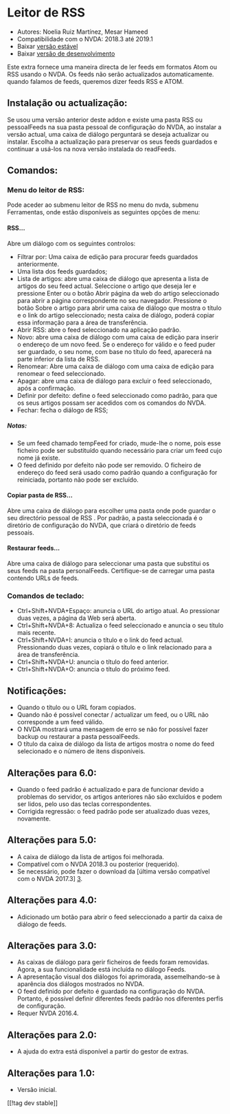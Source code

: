 # Leitor de RSS #

* Autores: Noelia Ruiz Martínez, Mesar Hameed
* Compatibilidade com o NVDA: 2018.3 até 2019.1
* Baixar [versão estável][1]
* Baixar [versão de desenvolvimento][2]

Este extra fornece uma maneira directa de ler feeds em formatos Atom ou RSS
usando o NVDA. Os feeds não serão actualizados automaticamente. quando
falamos de feeds, queremos dizer feeds RSS e ATOM.

## Instalação ou actualização: ##

Se usou uma versão anterior deste addon e existe uma pasta RSS ou
pessoalFeeds na sua pasta pessoal de configuração do NVDA, ao instalar a
versão actual, uma caixa de diálogo perguntará se deseja actualizar ou
instalar. Escolha a actualização para preservar os seus feeds guardados e
continuar a usá-los na nova versão instalada do readFeeds.

## Comandos: ##

### Menu do leitor de RSS: ###

Pode aceder ao submenu leitor de RSS no menu do nvda, submenu Ferramentas,
onde estão disponíveis as seguintes opções de menu:

#### RSS... ####

Abre um diálogo com os seguintes controlos:

* Filtrar por: Uma caixa de edição para procurar feeds guardados
  anteriormente.
* Uma lista dos feeds guardados;
* Lista de artigos: abre uma caixa de diálogo que apresenta a lista de
  artigos do seu feed actual. Seleccione o artigo que deseja ler e pressione
  Enter ou o botão Abrir página da web do artigo seleccionado para abrir a
  página correspondente no seu navegador. Pressione o botão Sobre o artigo
  para abrir uma caixa de diálogo que mostra o título e o link do artigo
  seleccionado; nesta caixa de diálogo, poderá copiar essa informação para a
  área de transferência.
* Abrir RSS: abre o feed seleccionado na aplicação padrão.
* Novo: abre uma caixa de diálogo com uma caixa de edição para inserir o
  endereço de um novo feed. Se o endereço for válido e o feed puder ser
  guardado, o seu nome, com base no título do feed, aparecerá na parte
  inferior da lista de RSS.
* Renomear: Abre uma caixa de diálogo com uma caixa de edição para renomear
  o feed seleccionado.
* Apagar: abre uma caixa de diálogo para excluir o feed seleccionado, após a
  confirmação.
* Definir por defeito: define o feed seleccionado como padrão, para que os
  seus artigos possam ser acedidos ​​com os comandos do NVDA.
* Fechar: fecha o diálogo de RSS;

##### Notas: #####

* Se um feed chamado tempFeed for criado, mude-lhe o nome, pois esse
  ficheiro pode ser substituído quando necessário para criar um feed cujo
  nome já existe.
* O feed definido por defeito não pode ser removido. O ficheiro de endereço
  do feed será usado como padrão quando a configuração for reiniciada,
  portanto não pode ser excluído.

#### Copiar pasta de RSS... ####

Abre uma caixa de diálogo para escolher uma pasta onde pode guardar o seu
directório pessoal de RSS . Por padrão, a pasta seleccionada é o diretório
de configuração do NVDA, que criará o diretório de feeds pessoais.

#### Restaurar feeds... ####

Abre uma caixa de diálogo para seleccionar uma pasta que substitui os seus
feeds na pasta personalFeeds. Certifique-se de carregar uma pasta contendo
URLs de feeds.

### Comandos de teclado: ###

* Ctrl+Shift+NVDA+Espaço: anuncia o URL do artigo atual. Ao pressionar duas
  vezes, a página da Web será aberta.
* Ctrl+Shift+NVDA+8: Actualiza o feed seleccionado e anuncia o seu título
  mais recente.
* Ctrl+Shift+NVDA+I: anuncia o título e o link do feed actual. Pressionando
  duas vezes, copiará o título e o link relacionado para a área de
  transferência.
* Ctrl+Shift+NVDA+U: anuncia o título do feed anterior.
* Ctrl+Shift+NVDA+O: anuncia o título do próximo feed.

## Notificações: ##

* Quando o título ou o URL foram copiados.
* Quando não é possível conectar / actualizar um feed, ou o URL não
  corresponde a um feed válido.
* O NVDA mostrará uma mensagem de erro se não for possível fazer backup ou
  restaurar a pasta pessoalFeeds.
* O título da caixa de diálogo da lista de artigos mostra o nome do feed
  selecionado e o número de itens disponíveis.

## Alterações para 6.0: ##

* Quando o feed padrão é actualizado e para de funcionar devido a problemas
  do servidor, os artigos anteriores não são excluídos e podem ser lidos,
  pelo uso das teclas correspondentes.
* Corrigida regressão: o feed padrão pode ser atualizado duas vezes,
  novamente.

## Alterações para 5.0: ##

* A caixa de diálogo da lista de artigos foi melhorada.
* Compatível com o NVDA 2018.3 ou posterior (requerido).
* Se necessário, pode fazer o download da [última versão compatível com o
  NVDA 2017.3] [3].

## Alterações para 4.0: ##

* Adicionado um botão para abrir o feed seleccionado a partir da  caixa de
  diálogo de feeds.

## Alterações para 3.0: ##

* As caixas de diálogo para gerir ficheiros de feeds foram removidas. Agora,
  a sua funcionalidade está incluída no diálogo Feeds.
* A apresentação visual dos diálogos foi aprimorada, assemelhando-se à
  aparência dos diálogos mostrados no NVDA.
* O feed definido por defeito é guardado na configuração do NVDA. Portanto,
  é possível definir diferentes feeds padrão nos diferentes perfis de
  configuração.
* Requer NVDA 2016.4.


## Alterações para 2.0: ##

* A ajuda do extra está disponível a partir do gestor de extras.

## Alterações para 1.0: ##

* Versão inicial.

[[!tag dev stable]]

[1]: https://addons.nvda-project.org/files/get.php?file=rf

[2]: https://addons.nvda-project.org/files/get.php?file=rf-dev

[3]: https://addons.nvda-project.org/files/get.php?file=rf-o
